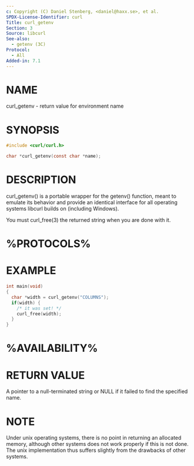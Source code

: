```yaml
---
c: Copyright (C) Daniel Stenberg, <daniel@haxx.se>, et al.
SPDX-License-Identifier: curl
Title: curl_getenv
Section: 3
Source: libcurl
See-also:
  - getenv (3C)
Protocol:
  - All
Added-in: 7.1
---
```


# NAME

curl_getenv - return value for environment name

# SYNOPSIS

~~~c
#include <curl/curl.h>

char *curl_getenv(const char *name);
~~~

# DESCRIPTION

curl_getenv() is a portable wrapper for the getenv() function, meant to
emulate its behavior and provide an identical interface for all operating
systems libcurl builds on (including Windows).

You must curl_free(3) the returned string when you are done with it.

# %PROTOCOLS%

# EXAMPLE

~~~c
int main(void)
{
  char *width = curl_getenv("COLUMNS");
  if(width) {
    /* it was set! */
    curl_free(width);
  }
}
~~~

# %AVAILABILITY%

# RETURN VALUE

A pointer to a null-terminated string or NULL if it failed to find the
specified name.

# NOTE

Under unix operating systems, there is no point in returning an allocated
memory, although other systems does not work properly if this is not done. The
unix implementation thus suffers slightly from the drawbacks of other systems.
